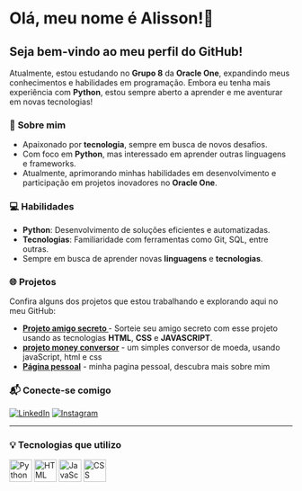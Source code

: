# Olá, meu nome é Alisson!👋
## Seja bem-vindo ao meu perfil do **GitHub**!

Atualmente, estou estudando no **Grupo 8** da **Oracle One**, expandindo meus conhecimentos e habilidades em programação. Embora eu tenha mais experiência com **Python**, estou sempre aberto a aprender e me aventurar em novas tecnologias!

### 🚀 **Sobre mim**
- Apaixonado por **tecnologia**, sempre em busca de novos desafios.
- Com foco em **Python**, mas interessado em aprender outras linguagens e frameworks.
- Atualmente, aprimorando minhas habilidades em desenvolvimento e participação em projetos inovadores no **Oracle One**.

### 💻 **Habilidades**
- **Python**: Desenvolvimento de soluções eficientes e automatizadas.
- **Tecnologias**: Familiaridade com ferramentas como Git, SQL, entre outras.
- Sempre em busca de aprender novas **linguagens** e **tecnologias**.

### 🌐 **Projetos**
Confira alguns dos projetos que estou trabalhando e explorando aqui no meu GitHub:

- **[Projeto amigo secreto ](https://amigo-secreto-xi-sable.vercel.app/)** - Sorteie seu amigo secreto com esse projeto usando as tecnologias **HTML**, **CSS** e **JAVASCRIPT**.
- **[projeto money conversor](https://alisson7-dev.github.io/money-conversor/)** - um simples conversor de moeda, usando javaScript, html e css
- **[Página pessoal](https://alisson7-dev.github.io/portfolio/)** - minha pagina pessoal, descubra mais sobre mim

### 📬 **Conecte-se comigo**

[![LinkedIn](https://img.shields.io/badge/LinkedIn-blue?style=for-the-badge&logo=linkedin&logoColor=white)](https://www.linkedin.com/in/alisson-silva-dev) [![Instagram](https://img.shields.io/badge/Instagram-purple?style=for-the-badge&logo=instagram&logoColor=white)](https://www.instagram.com/A.lisson7)

---

### 💡 **Tecnologias que utilizo**

<img src="https://cdn.jsdelivr.net/gh/devicons/devicon@latest/icons/python/python-original.svg" alt="Python" width="40" height="40"> <img src="https://cdn.jsdelivr.net/gh/devicons/devicon@latest/icons/html5/html5-original.svg" alt="HTML" width="40" height="40">  <img src="https://cdn.jsdelivr.net/gh/devicons/devicon@latest/icons/javascript/javascript-original.svg" alt="JavaScript" width="40" height="40">  <img src="https://cdn.jsdelivr.net/gh/devicons/devicon@latest/icons/css3/css3-original.svg" alt="CSS" width="40" height="40">


